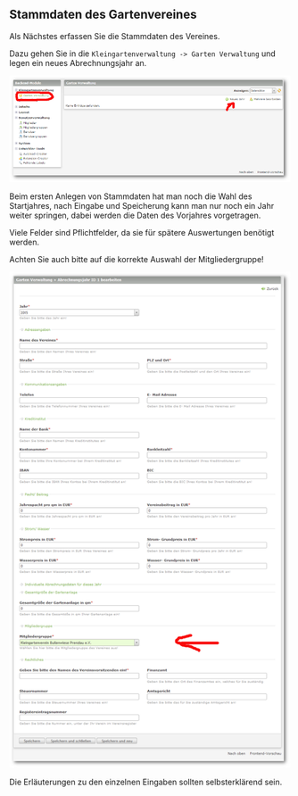 ## Stammdaten des Gartenvereines

Als Nächstes erfassen Sie die Stammdaten des Vereines.

Dazu gehen Sie in die ```Kleingartenverwaltung -> Garten Verwaltung``` und legen ein neues Abrechnungsjahr an.

![](img/stammdatenVerein01.png)


Beim ersten Anlegen von Stammdaten hat man noch die Wahl des Startjahres, nach Eingabe und Speicherung kann man nur noch ein Jahr weiter springen, dabei werden die Daten des Vorjahres vorgetragen.

Viele Felder sind Pflichtfelder, da sie für spätere Auswertungen benötigt werden.

Achten Sie auch bitte auf die korrekte Auswahl der Mitgliedergruppe!

![](img/stammdatenVerein02.png)

Die Erläuterungen zu den einzelnen Eingaben sollten selbsterklärend sein.
